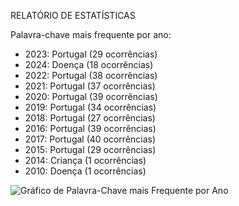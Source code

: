 RELATÓRIO DE ESTATÍSTICAS

Palavra-chave mais frequente por ano:
- 2023: Portugal (29 ocorrências)
- 2024: Doença (18 ocorrências)
- 2022: Portugal (38 ocorrências)
- 2021: Portugal (37 ocorrências)
- 2020: Portugal (39 ocorrências)
- 2019: Portugal (34 ocorrências)
- 2018: Portugal (27 ocorrências)
- 2016: Portugal (39 ocorrências)
- 2017: Portugal (40 ocorrências)
- 2015: Portugal (29 ocorrências)
- 2014: Criança (1 ocorrências)
- 2010: Doença (1 ocorrências)

![Gráfico de Palavra-Chave mais Frequente por Ano](palavraChaveFrequentePorAno.png)
